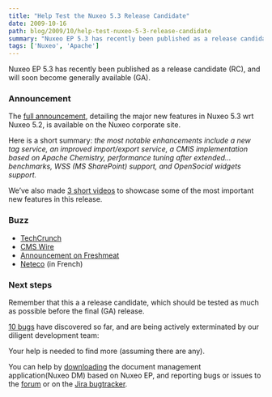 ```yaml
---
title: "Help Test the Nuxeo 5.3 Release Candidate"
date: 2009-10-16
path: blog/2009/10/help-test-nuxeo-5-3-release-candidate
summary: "Nuxeo EP 5.3 has recently been published as a release candidate (RC), and will soon become generally available (GA)."
tags: ['Nuxeo', 'Apache']
---
```


<p>Nuxeo EP 5.3 has recently been published as a release candidate (RC), and will soon become generally available (GA).</p> 
 <h3>Announcement</h3> 
 <p>The <a href="http://www.nuxeo.com/en/about/news/nuxeo-dm-53">full announcement</a>, detailing the major new features in Nuxeo 5.3 wrt Nuxeo 5.2, is available on the Nuxeo corporate site.</p> 
 <p>Here is a short summary: <em>the most notable enhancements include a new tag service, an improved import/export service, a CMIS implementation based on Apache Chemistry, performance tuning after extended&#8230; benchmarks, WSS (MS SharePoint) support, and OpenSocial widgets support.</em></p> 
 <p>We&#8217;ve also made <a href="http://www.nuxeo.com/en/products/dm/nuxeo-dm-5.3">3 short videos</a> to showcase some of the most important new features in this release.</p> 
 <h3>Buzz</h3> 
 <ul><li><a href="http://www.techcrunchit.com/2009/10/15/nuxeo-releases-ecm-product-with-opensocial-capabilities/#comments">TechCrunch</a></li>
<li><a href="http://www.cmswire.com/cms/enterprise-cms/open-source-nuxeo-ep-and-dm-53-support-opensocial-005795.php">CMS Wire</a></li>
<li><a href="http://unix.freshmeat.net/projects/nuxeoep/releases/306769">Announcement on Freshmeat</a></li>
<li><a href="http://www.neteco.com/305676-nuxeo-dm-5-3-gestion-documentaire-open-source.html">Neteco</a> (in French)</li>
</ul><h3>Next steps</h3> 
 <p>Remember that this a a release candidate, which should be tested as much as possible before the final (GA) release.</p> 
 <p><a href="http://jira.nuxeo.org/secure/IssueNavigator.jspa?reset=true&amp;mode=hide&amp;sorter/order=DESC&amp;sorter/field=priority&amp;resolution=-1&amp;pid=10011&amp;fixfor=10812">10 bugs</a> have discovered so far, and are being actively exterminated by our diligent development team:</p> 
 <p>Your help is needed to find more (assuming there are any).</p> 
 <p>You can help by <a href="">downloading</a> the document management application(Nuxeo DM) based on Nuxeo EP, and reporting bugs or issues to the <a href="http://www.nuxeo.org/discussion/">forum</a> or on the <a href="http://jira.nuxeo.org/browse/NXP">Jira bugtracker</a>.</p> 

